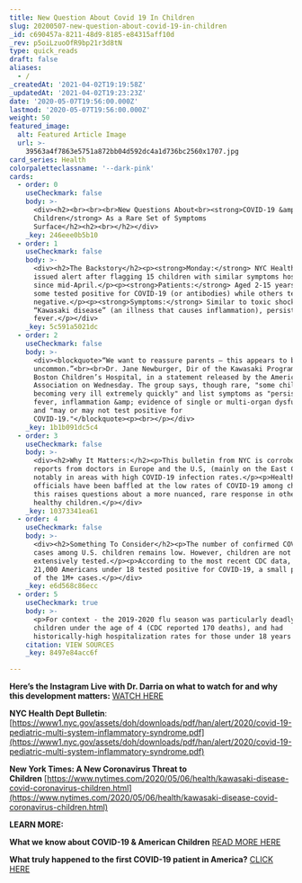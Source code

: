 ```yaml
---
title: New Question About Covid 19 In Children
slug: 20200507-new-question-about-covid-19-in-children
_id: c690457a-8211-48d9-8185-e84315aff10d
_rev: p5oiLzuoOfR9bp21r3d8tN
type: quick_reads
draft: false
aliases:
  - /
_createdAt: '2021-04-02T19:19:58Z'
_updatedAt: '2021-04-02T19:23:23Z'
date: '2020-05-07T19:56:00.000Z'
lastmod: '2020-05-07T19:56:00.000Z'
weight: 50
featured_image:
  alt: Featured Article Image
  url: >-
    39563a4f7863e5751a872bb04d592dc4a1d736bc2560x1707.jpg
card_series: Health
colorpaletteclassname: '--dark-pink'
cards:
  - order: 0
    useCheckmark: false
    body: >-
      <div><h2><br><br><br>New Questions About<br><strong>COVID-19 &amp;
      Children</strong> As a Rare Set of Symptoms
      Surface</h2><h2><br></h2></div>
    _key: 246eee0b5b10
  - order: 1
    useCheckmark: false
    body: >-
      <div><h2>The Backstory</h2><p><strong>Monday:</strong> NYC Health Dept.
      issued alert after flagging 15 children with similar symptoms hospitalized
      since mid-April.</p><p><strong>Patients:</strong> Aged 2-15 years old;
      some tested positive for COVID-19 (or antibodies) while others tested
      negative.</p><p><strong>Symptoms:</strong> Similar to toxic shock and/or
      “Kawasaki disease” (an illness that causes inflammation), persistent
      fever.</p></div>
    _key: 5c591a5021dc
  - order: 2
    useCheckmark: false
    body: >-
      <div><blockquote>“We want to reassure parents – this appears to be
      uncommon.”<br><br>Dr. Jane Newburger, Dir of the Kawasaki Program at
      Boston Children’s Hospital, in a statement released by the American Heart
      Association on Wednesday. The group says, though rare, "some children are
      becoming very ill extremely quickly" and list symptoms as "persistent
      fever, inflammation &amp; evidence of single or multi-organ dysfunction"
      and "may or may not test positive for
      COVID-19."</blockquote><p><br></p></div>
    _key: 1b1b091dc5c4
  - order: 3
    useCheckmark: false
    body: >-
      <div><h2>Why It Matters:</h2><p>This bulletin from NYC is corroborated by
      reports from doctors in Europe and the U.S, (mainly on the East Coast) and
      notably in areas with high COVID-19 infection rates.</p><p>Health
      officials have been baffled at the low rates of COVID-19 among children —
      this raises questions about a more nuanced, rare response in otherwise
      healthy children.</p></div>
    _key: 10373341ea61
  - order: 4
    useCheckmark: false
    body: >-
      <div><h2>Something To Consider</h2><p>The number of confirmed COVID-19
      cases among U.S. children remains low. However, children are not
      extensively tested.</p><p>According to the most recent CDC data, about
      21,000 Americans under 18 tested positive for COVID-19, a small percentage
      of the 1M+ cases.</p></div>
    _key: e6d568c86ecc
  - order: 5
    useCheckmark: true
    body: >-
      <p>For context - the 2019-2020 flu season was particularly deadly for
      children under the age of 4 (CDC reported 170 deaths), and had
      historically-high hospitalization rates for those under 18 years old.</p>
    citation: VIEW SOURCES
    _key: 8497e84acc6f

---
```

**Here’s the Instagram Live with Dr. Darria on what to watch for and why this development matters:** [WATCH HERE](https://youtu.be/yQk5kOl4Cus)

**NYC Health Dept Bulletin**: [https://www1.nyc.gov/assets/doh/downloads/pdf/han/alert/2020/covid-19-pediatric-multi-system-inflammatory-syndrome.pdf](https://www1.nyc.gov/assets/doh/downloads/pdf/han/alert/2020/covid-19-pediatric-multi-system-inflammatory-syndrome.pdf)

**New York Times: A New Coronavirus Threat to Children** [https://www.nytimes.com/2020/05/06/health/kawasaki-disease-covid-coronavirus-children.html](https://www.nytimes.com/2020/05/06/health/kawasaki-disease-covid-coronavirus-children.html)

**LEARN MORE:**

**What we know about COVID-19 & American Children** [READ MORE HERE](https://smarthernews.com/children-and-covid/)

**What truly happened to the first COVID-19 patient in America?** [CLICK HERE](https://smarthernews.com/covid-19-the-first-us-case-of-coronavirus/)